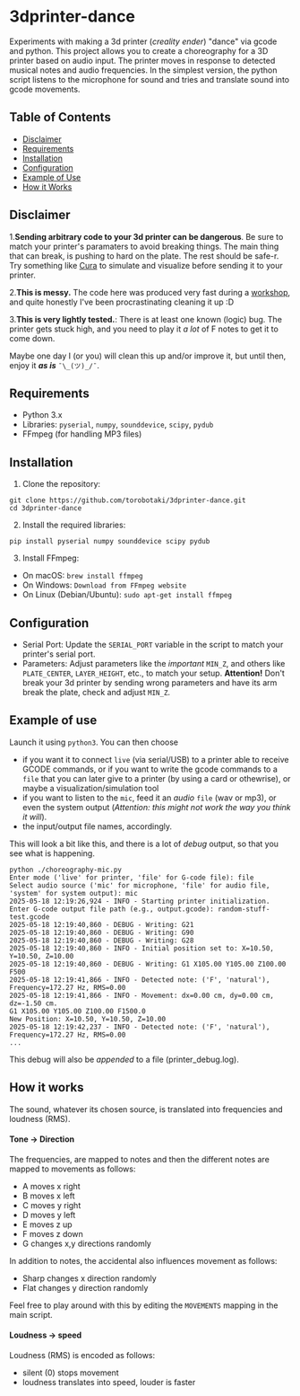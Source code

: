 # 3dprinter-dance
Experiments with making a 3d printer (_creality ender_) "dance" via gcode and python. 
This project allows you to create a choreography for a 3D printer based on audio input. The printer moves in response to detected musical notes and audio frequencies.
In the simplest version, the python script listens to the microphone for sound and tries and translate sound into gcode movements. 


## Table of Contents
- [Disclaimer](#disclaimer)
- [Requirements](#requirements)
- [Installation](#installation)
- [Configuration](#configuration)
- [Example of Use](#example-of-use)
- [How it Works](#how-it-works)


    
## Disclaimer
1.**Sending arbitrary code to your 3d printer can be dangerous**. Be sure to match your printer's paramaters to avoid breaking things. The main thing that can break, is pushing to hard on the plate. The rest should be safe-r. Try something like [Cura](https://ultimaker.com/software/ultimaker-cura/) to simulate and visualize before sending it to your printer. 

2.**This is messy.** The code here was produced very fast during a [workshop](https://www.instagram.com/p/DFBHI3SumZL/), and quite honestly I've been procrastinating cleaning it up :D

3.**This is very lightly tested.**: There is at least one known (logic) bug. The printer gets stuck high, and you need to play it *a lot* of F notes to get it to come down. 

Maybe one day I (or you) will clean this up and/or improve it, but until then, enjoy it **_as is_**  ```¯\_(ツ)_/¯```.


## Requirements
* Python 3.x
* Libraries: ```pyserial```, ```numpy```, ```sounddevice```, ```scipy```, ```pydub```
* FFmpeg (for handling MP3 files)


## Installation

1. Clone the repository:

```
git clone https://github.com/torobotaki/3dprinter-dance.git
cd 3dprinter-dance
```

2. Install the required libraries:

```
pip install pyserial numpy sounddevice scipy pydub
```

3. Install FFmpeg:

* On macOS: ```brew install ffmpeg ```
* On Windows: ```Download from FFmpeg website ```
* On Linux (Debian/Ubuntu): ```sudo apt-get install ffmpeg ```

## Configuration

* Serial Port: Update the ```SERIAL_PORT``` variable in the script to match your printer's serial port.
* Parameters: Adjust parameters like  the *important* ```MIN_Z```, and others like ```PLATE_CENTER```, ```LAYER_HEIGHT```, etc., to match your setup. **Attention!** Don't break your 3d printer by sending wrong parameters and have its arm break the plate, check and adjust ```MIN_Z```.


## Example of use
Launch it using ```python3```. You can then choose 
* if you want it to connect ```live``` (via serial/USB) to a printer able to receive GCODE commands, or if you want to write the gcode commands to a ```file``` that you can later give to a printer (by using a card or othewrise), or maybe a visualization/simulation tool 
* if you want to listen to the ```mic```, feed it an _audio_ ```file``` (wav or mp3), or even the system output (_Attention: this might not work the way you think it will_).
* the input/output file names, accordingly.

This will look a bit like this, and there is a lot of _debug_ output, so that you see what is happening. 

	python ./choreography-mic.py
	Enter mode ('live' for printer, 'file' for G-code file): file
	Select audio source ('mic' for microphone, 'file' for audio file, 'system' for system output): mic
	2025-05-18 12:19:26,924 - INFO - Starting printer initialization.
	Enter G-code output file path (e.g., output.gcode): random-stuff-test.gcode
	2025-05-18 12:19:40,860 - DEBUG - Writing: G21
	2025-05-18 12:19:40,860 - DEBUG - Writing: G90
	2025-05-18 12:19:40,860 - DEBUG - Writing: G28
	2025-05-18 12:19:40,860 - INFO - Initial position set to: X=10.50, Y=10.50, Z=10.00
	2025-05-18 12:19:40,860 - DEBUG - Writing: G1 X105.00 Y105.00 Z100.00 F500
	2025-05-18 12:19:41,866 - INFO - Detected note: ('F', 'natural'), Frequency=172.27 Hz, RMS=0.00
	2025-05-18 12:19:41,866 - INFO - Movement: dx=0.00 cm, dy=0.00 cm, dz=-1.50 cm.
	G1 X105.00 Y105.00 Z100.00 F1500.0
	New Position: X=10.50, Y=10.50, Z=10.00
	2025-05-18 12:19:42,237 - INFO - Detected note: ('F', 'natural'), Frequency=172.27 Hz, RMS=0.00
	...
 

This debug will also be *appended* to a file (printer_debug.log). 


## How it works

The sound, whatever its chosen source, is translated into frequencies and loudness (RMS). 

#### Tone -> Direction ####
The frequencies, are mapped to notes and then the different notes are mapped to movements as follows: 

- A moves x right
- B moves x left
- C moves y right
- D moves y left
- E moves z up
- F moves z down
- G changes x,y directions randomly

In addition to notes, the accidental also influences movement as follows: 
- Sharp changes x direction randomly 
- Flat changes y direction randomly 

Feel free to play around with this by editing the ```MOVEMENTS``` mapping in the main script. 

#### Loudness -> speed ####
Loudness (RMS) is encoded as follows: 

- silent (0) stops movement
- loudness translates into speed, louder is faster


